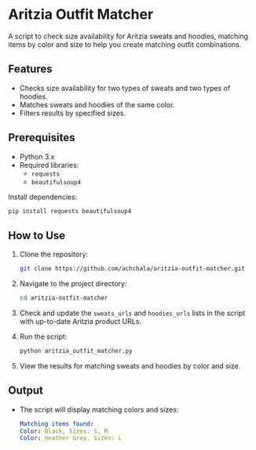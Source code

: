 # Aritzia Outfit Matcher

A script to check size availability for Aritzia sweats and hoodies, matching items by color and size to help you create matching outfit combinations.

## Features
- Checks size availability for two types of sweats and two types of hoodies.
- Matches sweats and hoodies of the same color.
- Filters results by specified sizes.

## Prerequisites
- Python 3.x
- Required libraries:
  - `requests`
  - `beautifulsoup4`

Install dependencies:
```bash
pip install requests beautifulsoup4
 ```

## How to Use

1. Clone the repository:
    ```bash
    git clone https://github.com/achchala/aritzia-outfit-matcher.git
    ```

2. Navigate to the project directory:
    ```bash
    cd aritzia-outfit-matcher
    ```

3. Check and update the `sweats_urls` and `hoodies_urls` lists in the script with up-to-date Aritzia product URLs.

4. Run the script:
    ```bash
    python aritzia_outfit_matcher.py
    ```

5. View the results for matching sweats and hoodies by color and size.

## Output

- The script will display matching colors and sizes:
    ```yaml
    Matching items found:
    Color: Black, Sizes: S, M
    Color: Heather Grey, Sizes: L
    ```
